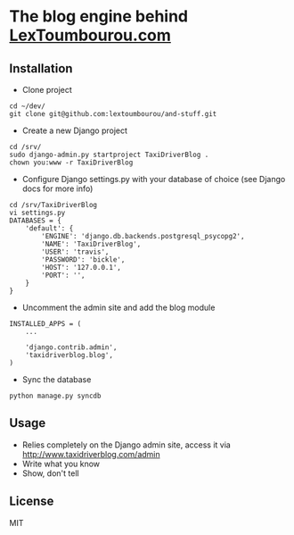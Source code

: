 # The blog engine behind [LexToumbourou.com](http://lextoumbourou.com)

## Installation
* Clone project
```
cd ~/dev/
git clone git@github.com:lextoumbourou/and-stuff.git
```
* Create a new Django project
```
cd /srv/
sudo django-admin.py startproject TaxiDriverBlog .
chown you:www -r TaxiDriverBlog
```
* Configure Django settings.py with your database of choice (see Django docs for more info)
```
cd /srv/TaxiDriverBlog
vi settings.py
DATABASES = {
    'default': {
        'ENGINE': 'django.db.backends.postgresql_psycopg2',
        'NAME': 'TaxiDriverBlog',
        'USER': 'travis',
        'PASSWORD': 'bickle',
        'HOST': '127.0.0.1',
        'PORT': '',
    } 
}

```
* Uncomment the admin site and add the blog module
```
INSTALLED_APPS = (
    ...

    'django.contrib.admin',
    'taxidriverblog.blog',
)
```
* Sync the database
```
python manage.py syncdb
```
## Usage
* Relies completely on the Django admin site, access it via http://www.taxidriverblog.com/admin
* Write what you know
* Show, don't tell

## License
MIT
